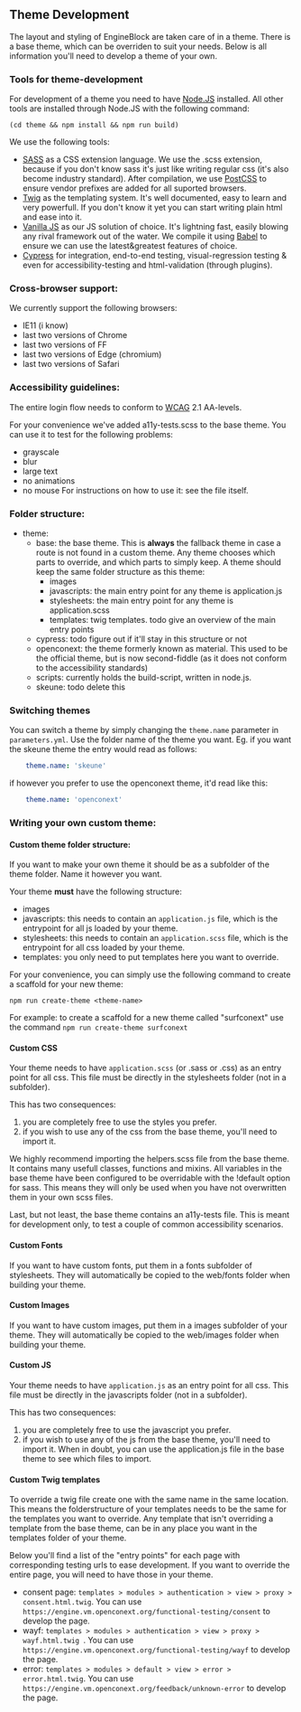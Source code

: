 ## Theme Development

The layout and styling of EngineBlock are taken care of in a theme. There is a base theme, which can be overriden to suit your needs.  Below is all information you'll need to develop a theme of your own.


### Tools for theme-development

For development of a theme you need to have [Node.JS][nodejs] installed.
All other tools are installed through Node.JS with the following command:

```
(cd theme && npm install && npm run build)
```

We use the following tools:
- [SASS][sass] as a CSS extension language.  We use the .scss extension, because if you don't know sass it's just like writing regular css (it's also become industry standard).  After compilation, we use [PostCSS][postcss] to ensure vendor prefixes are added for all suported browsers.
- [Twig][twig] as the templating system.  It's well documented, easy to learn and very powerfull.  If you don't know it yet you can start writing plain html and ease into it.
- [Vanilla JS][vanilla.js] as our JS solution of choice.  It's lightning fast, easily blowing any rival framework out of the water.  We compile it using [Babel][babel] to ensure we can use the latest&greatest features of choice.
- [Cypress][cypress] for integration, end-to-end testing, visual-regression testing & even for accessibility-testing and html-validation (through plugins).

### Cross-browser support:

We currently support the following browsers:
- IE11 (i know)
- last two versions of Chrome
- last two versions of FF
- last two versions of Edge (chromium)
- last two versions of Safari

### Accessibility guidelines:

The entire login flow needs to conform to [WCAG][wcag] 2.1 AA-levels.

For your convenience we've added a11y-tests.scss to the base theme.  You can use it to test for the following problems:
- grayscale
- blur
- large text
- no animations
- no mouse
For instructions on how to use it: see the file itself.

### Folder structure:

- theme:
    - base: the base theme.  This is **always** the fallback theme in case a route is not found in a custom theme.  Any theme chooses which parts to override, and which parts to simply keep.  A theme should keep the same folder structure as this theme:
        - images
        - javascripts: the main entry point for any theme is application.js
        - stylesheets: the main entry point for any theme is application.scss
        - templates: twig templates.  todo give an overview of the main entry points
    - cypress: todo figure out if it'll stay in this structure or not
    - openconext: the theme formerly known as material.  This used to be the official theme, but is now second-fiddle (as it does not conform to the accessibility standards)
    - scripts: currently holds the build-script, written in node.js.
    - skeune: todo delete this

### Switching themes

You can switch a theme by simply changing the `theme.name` parameter in `parameters.yml`.  Use the folder name of the theme you want.  Eg. if you want the skeune theme the entry would read as follows:

```yaml
    theme.name: 'skeune'
```

if however you prefer to use the openconext theme, it'd read like this:

```yaml
    theme.name: 'openconext'
```

### Writing your own custom theme:

#### Custom theme folder structure:

If you want to make your own theme it should be as a subfolder of the theme folder.  Name it however you want.

Your theme **must** have the following structure:
- images
- javascripts: this needs to contain an `application.js` file, which is the entrypoint for all js loaded by your theme.
- stylesheets: this needs to contain an `application.scss` file, which is the entrypoint for all css loaded by your theme.
- templates: you only need to put templates here you want to override.

For your convenience, you can simply use the following command to create a scaffold for your new theme:

`npm run create-theme <theme-name>`

For example: to create a scaffold for a new theme called "surfconext" use the command `npm run create-theme surfconext`

#### Custom CSS

Your theme needs to have `application.scss` (or .sass or .css) as an entry point for all css.  This file must be directly in the stylesheets folder (not in a subfolder).

This has two consequences:
1. you are completely free to use the styles you prefer.
2. if you wish to use any of the css from the base theme, you'll need to import it.

We highly recommend importing the helpers.scss file from the base theme.  It contains many usefull classes, functions and mixins.
All variables in the base theme have been configured to be overridable with the !default option for sass.  This means they will only be used when you have not overwritten them in your own scss files.

Last, but not least, the base theme contains an a11y-tests file.  This is meant for development only, to test a couple of common accessibility scenarios.

#### Custom Fonts

If you want to have custom fonts, put them in a fonts subfolder of stylesheets.  They will automatically be copied to the web/fonts folder when building your theme.

#### Custom Images

If you want to have custom images, put them in a images subfolder of your theme.  They will automatically be copied to the web/images folder when building your theme.

#### Custom JS

Your theme needs to have `application.js` as an entry point for all css.  This file must be directly in the javascripts folder (not in a subfolder).

This has two consequences:
1. you are completely free to use the javascript you prefer.
2. if you wish to use any of the js from the base theme, you'll need to import it.  When in doubt, you can use the application.js file in the base theme to see which files to import.

#### Custom Twig templates

To override a twig file create one with the same name in the same location.  This means the folderstructure of your templates needs to be the same for the templates you want to override.  Any template that isn't overriding a template from the base theme, can be in any place you want in the templates folder of your theme.

Below you'll find a list of the "entry points" for each page with corresponding testing urls to ease development.  If you want to override the entire page, you will need to have those in your theme.
- consent page: `templates > modules > authentication > view > proxy > consent.html.twig`.  You can use `https://engine.vm.openconext.org/functional-testing/consent` to develop the page.
- wayf: `templates > modules > authentication > view > proxy > wayf.html.twig `.  You can use `https://engine.vm.openconext.org/functional-testing/wayf` to develop the page.
- error: `templates > modules > default > view > error > error.html.twig`.  You can use `https://engine.vm.openconext.org/feedback/unknown-error` to develop the page.

[babel]: https://babeljs.io/
[cypress]: https://www.cypress.io/
[nodejs]: https://nodejs.org/en/
[postcss]: https://postcss.org/
[sass]: https://sass-lang.com/
[twig]: https://twig.symfony.com/
[vanilla.js]: https://learnvanillajs.com/
[wcag]: https://www.w3.org/WAI/standards-guidelines/wcag/

